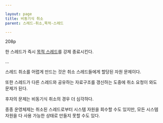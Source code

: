```yaml
---

layout: page
title: 비동기식 취소
parent: 스레드-취소,목적-스레드

---
```



208p

한 스레드가 즉시 [목적 스레드](목적-스레드.html)를 강제 종료시킨다.

...

스레드 취소를 어렵게 만드는 것은 취소 스레드들에게 할당된 자원 문제이다.

또한 스레드가 다른 스레드와 공유하는 자료구조를 갱신하는 도중에 취소 요청이 와도 문제가 된다.

후자의 문제는 비동기식 취소의 경우 더 심각하다.

종종 운영체제는 취소된 스레드로부터 시스템 자원을 회수할 수도 있지만, 모든 시스템 자원을 다 사용 가능한 상태로 만들지 못할 수도 있다.